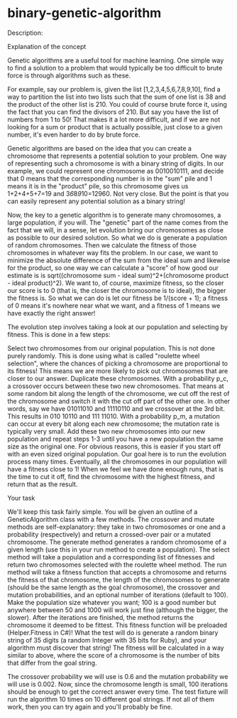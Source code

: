 # binary-genetic-algorithm
Description:

Explanation of the concept

Genetic algorithms are a useful tool for machine learning. One simple way to find a solution to a problem that would typically be too difficult to brute force is through algorithms such as these.

For example, say our problem is, given the list [1,2,3,4,5,6,7,8,9,10], find a way to partition the list into two lists such that the sum of one list is 38 and the product of the other list is 210. You could of course brute force it, using the fact that you can find the divisors of 210. But say you have the list of numbers from 1 to 50! That makes it a lot more difficult, and if we are not looking for a sum or product that is actually possible, just close to a given number, it's even harder to do by brute force.

Genetic algorithms are based on the idea that you can create a chromosome that represents a potential solution to your problem. One way of representing such a chromosome is with a binary string of digits. In our example, we could represent one chromosome as 0010010111, and decide that 0 means that the corresponding number is in the "sum" pile and 1 means it is in the "product" pile, so this chromosome gives us 1+2+4+5+7=19 and 3*6*8*9*10=12960. Not very close. But the point is that you can easily represent any potential solution as a binary string!

Now, the key to a genetic algorithm is to generate many chromosomes, a large population, if you will. The "genetic" part of the name comes from the fact that we will, in a sense, let evolution bring our chromosomes as close as possible to our desired solution. So what we do is generate a population of random chromosomes. Then we calculate the fitness of those chromosomes in whatever way fits the problem. In our case, we want to minimize the absolute difference of the sum from the ideal sum and likewise for the product, so one way we can calculate a "score" of how good our estimate is is sqrt((chromosome sum - ideal sum)^2+(chromosome product - ideal product)^2). We want to, of course, maximize fitness, so the closer our score is to 0 (that is, the closer the chromosome is to ideal), the bigger the fitness is. So what we can do is let our fitness be 1/(score + 1); a fitness of 0 means it's nowhere near what we want, and a fitness of 1 means we have exactly the right answer!

The evolution step involves taking a look at our population and selecting by fitness. This is done in a few steps:

Select two chromosomes from our original population. This is not done purely randomly. This is done using what is called "roulette wheel selection", where the chances of picking a chromosome are proportional to its fitness! This means we are more likely to pick out chromosomes that are closer to our answer. Duplicate these chromosomes.
With a probability p_c, a crossover occurs between these two new chromosomes. That means at some random bit along the length of the chromosome, we cut off the rest of the chromosome and switch it with the cut off part of the other one. In other words, say we have 01011010 and 11110110 and we crossover at the 3rd bit. This results in 010 10110 and 111 11010.
With a probability p_m, a mutation can occur at every bit along each new chromosome; the mutation rate is typically very small.
Add these two new chromosomes into our new population and repeat steps 1-3 until you have a new population the same size as the original one. For obvious reasons, this is easier if you start off with an even sized original population.
Our goal here is to run the evolution process many times. Eventually, all the chromosomes in our population will have a fitness close to 1! When we feel we have done enough runs, that is the time to cut it off, find the chromosome with the highest fitness, and return that as the result.

Your task

We'll keep this task fairly simple. You will be given an outline of a GeneticAlgorithm class with a few methods. The crossover and mutate methods are self-explanatory: they take in two chromosomes or one and a probability (respectively) and return a crossed-over pair or a mutated chromosome. The generate method generates a random chromosome of a given length (use this in your run method to create a population). The select method will take a population and a corresponding list of fitnesses and return two chromosomes selected with the roulette wheel method. The run method will take a fitness function that accepts a chromosome and returns the fitness of that chromosome, the length of the chromosomes to generate (should be the same length as the goal chromosome), the crossover and mutation probabilities, and an optional number of iterations (default to 100). Make the population size whatever you want; 100 is a good number but anywhere between 50 and 1000 will work just fine (although the bigger, the slower). After the iterations are finished, the method returns the chromosome it deemed to be fittest. This fitness function will be preloaded (Helper.Fitness in C#)! What the test will do is generate a random binary string of 35 digits (a random Integer with 35 bits for Ruby), and your algorithm must discover that string! The fitness will be calculated in a way similar to above, where the score of a chromosome is the number of bits that differ from the goal string.

The crossover probability we will use is 0.6 and the mutation probability we will use is 0.002. Now, since the chromosome length is small, 100 iterations should be enough to get the correct answer every time. The test fixture will run the algorithm 10 times on 10 different goal strings. If not all of them work, then you can try again and you'll probably be fine.

